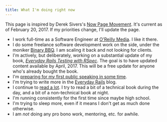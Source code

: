 ```yaml
---
title: What I'm doing right now
---
```


This page is inspired by Derek Sivers's [Now Page Movement](http://nownownow.com/about). It's current as of February 20, 2017. If my priorities change, I'll update the page.

- I work full-time as a Software Engineer at [O'Reilly Media](https://www.oreilly.com/). I like it there.
- I do some freelance software development work on the side, under the moniker [Binary BBQ](https://binarybbq.com/). I am scaling it back and not looking for clients.
- I'm actively, but deliberately, working on a substantial update of my book, *[Everyday Rails Testing with RSpec](https://leanpub.com/everydayrailsrspec)*. The goal is to have updated content available by April, 2017. This will be a free update for anyone who's already bought the book.
- I'm [preparing for my first public speaking in some time](/posts/2017/01/spring-2017-speaking.html).
- I'm trying to write more in the [Everyday Rails](https://everydayrails.com)
  blog.
- I continue to [read a lot](/pages/reading.html). I try to read a bit of a technical book during the day, and a bit of a non-technical book at night.
- I'm running consistently for the first time since maybe high school.
- I'm trying to sleep more, even if it means I don't get as much done
  otherwise.
- I am *not* doing any pro bono work, mentoring, etc. for awhile.
